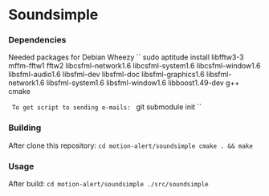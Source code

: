 # Soundsimple
### Dependencies
Needed packages for Debian Wheezy
``
sudo aptitude install  libfftw3-3 mffm-fftw1  fftw2 libcsfml-network1.6 libcsfml-system1.6 libcsfml-window1.6 libsfml-audio1.6 libsfml-dev libsfml-doc libsfml-graphics1.6 libsfml-network1.6 libsfml-system1.6 libsfml-window1.6 libboost1.49-dev g++ cmake

`` 
To get script to sending e-mails: 
`` 
git submodule init
``


### Building 
After clone this repository:
``
cd motion-alert/soundsimple
cmake . && make
``

### Usage 
After build:
``
cd motion-alert/soundsimple
./src/soundsimple
``
